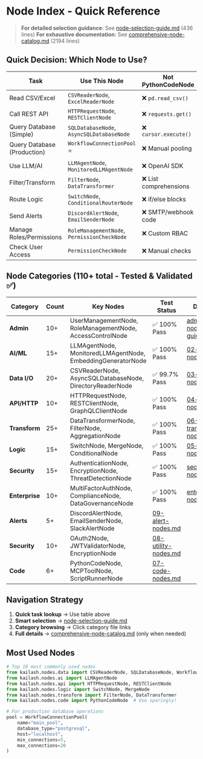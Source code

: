 # Node Index - Quick Reference

> **For detailed selection guidance**: See [node-selection-guide.md](node-selection-guide.md) (436 lines)
> **For exhaustive documentation**: See [comprehensive-node-catalog.md](comprehensive-node-catalog.md) (2194 lines)

## Quick Decision: Which Node to Use?

| Task | Use This Node | Not PythonCodeNode |
|------|---------------|-------------------|
| Read CSV/Excel | `CSVReaderNode`, `ExcelReaderNode` | ❌ `pd.read_csv()` |
| Call REST API | `HTTPRequestNode`, `RESTClientNode` | ❌ `requests.get()` |
| Query Database (Simple) | `SQLDatabaseNode`, `AsyncSQLDatabaseNode` | ❌ `cursor.execute()` |
| Query Database (Production) | `WorkflowConnectionPool` ⭐ | ❌ Manual pooling |
| Use LLM/AI | `LLMAgentNode`, `MonitoredLLMAgentNode` | ❌ OpenAI SDK |
| Filter/Transform | `FilterNode`, `DataTransformer` | ❌ List comprehensions |
| Route Logic | `SwitchNode`, `ConditionalRouterNode` | ❌ if/else blocks |
| Send Alerts | `DiscordAlertNode`, `EmailSenderNode` | ❌ SMTP/webhook code |
| Manage Roles/Permissions | `RoleManagementNode`, `PermissionCheckNode` | ❌ Custom RBAC |
| Check User Access | `PermissionCheckNode` | ❌ Manual checks |

## Node Categories (110+ total - Tested & Validated ✅)

| Category | Count | Key Nodes | Test Status | Details |
|----------|-------|-----------|-------------|---------|
| **Admin** | 10+ | UserManagementNode, RoleManagementNode, AccessControlNode | ✅ 100% Pass | [admin-nodes-guide.md](admin-nodes-guide.md) |
| **AI/ML** | 15+ | LLMAgentNode, MonitoredLLMAgentNode, EmbeddingGeneratorNode | ✅ 100% Pass | [02-ai-nodes.md](02-ai-nodes.md) |
| **Data I/O** | 20+ | CSVReaderNode, AsyncSQLDatabaseNode, DirectoryReaderNode | ✅ 99.7% Pass | [03-data-nodes.md](03-data-nodes.md) |
| **API/HTTP** | 10+ | HTTPRequestNode, RESTClientNode, GraphQLClientNode | ✅ 100% Pass | [04-api-nodes.md](04-api-nodes.md) |
| **Transform** | 25+ | DataTransformerNode, FilterNode, AggregationNode | ✅ 100% Pass | [06-transform-nodes.md](06-transform-nodes.md) |
| **Logic** | 15+ | SwitchNode, MergeNode, ConditionalNode | ✅ 100% Pass | [05-logic-nodes.md](05-logic-nodes.md) |
| **Security** | 15+ | AuthenticationNode, EncryptionNode, ThreatDetectionNode | ✅ 100% Pass | [security-nodes.md](security-nodes.md) |
| **Enterprise** | 10+ | MultiFactorAuthNode, ComplianceNode, DataGovernanceNode | ✅ 100% Pass | [enterprise-nodes.md](enterprise-nodes.md) |
| **Alerts** | 5+ | DiscordAlertNode, EmailSenderNode, SlackAlertNode | [09-alert-nodes.md](09-alert-nodes.md) |
| **Security** | 10+ | OAuth2Node, JWTValidatorNode, EncryptionNode | [08-utility-nodes.md](08-utility-nodes.md) |
| **Code** | 6+ | PythonCodeNode, MCPToolNode, ScriptRunnerNode | [07-code-nodes.md](07-code-nodes.md) |

## Navigation Strategy

1. **Quick task lookup** → Use table above
2. **Smart selection** → [node-selection-guide.md](node-selection-guide.md)
3. **Category browsing** → Click category file links
4. **Full details** → [comprehensive-node-catalog.md](comprehensive-node-catalog.md) (only when needed)

## Most Used Nodes

```python
# Top 10 most commonly used nodes
from kailash.nodes.data import CSVReaderNode, SQLDatabaseNode, WorkflowConnectionPool
from kailash.nodes.ai import LLMAgentNode
from kailash.nodes.api import HTTPRequestNode, RESTClientNode
from kailash.nodes.logic import SwitchNode, MergeNode
from kailash.nodes.transform import FilterNode, DataTransformer
from kailash.nodes.code import PythonCodeNode  # Use sparingly!

# For production database operations
pool = WorkflowConnectionPool(
    name="main_pool",
    database_type="postgresql",
    host="localhost",
    min_connections=5,
    max_connections=20
)
```
